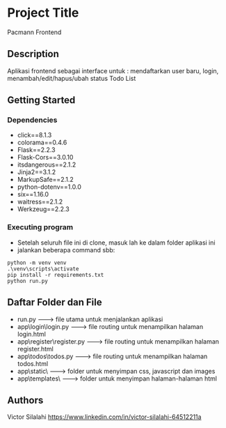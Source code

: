 # Project Title

Pacmann Frontend

## Description

Aplikasi frontend sebagai interface untuk : mendaftarkan user baru, login, menambah/edit/hapus/ubah status Todo List

## Getting Started

### Dependencies

* click==8.1.3
* colorama==0.4.6
* Flask==2.2.3
* Flask-Cors==3.0.10
* itsdangerous==2.1.2
* Jinja2==3.1.2
* MarkupSafe==2.1.2
* python-dotenv==1.0.0
* six==1.16.0
* waitress==2.1.2
* Werkzeug==2.2.3


### Executing program

* Setelah seluruh file ini di clone, masuk lah ke dalam folder aplikasi ini
* jalankan beberapa command sbb: 
```
python -m venv venv
.\venv\scripts\activate
pip install -r requirements.txt
python run.py
```

## Daftar Folder dan File

* run.py ---> file utama untuk menjalankan aplikasi
* app\login\login.py ---> file routing untuk menampilkan halaman login.html
* app\register\register.py ---> file routing untuk menampilkan halaman register.html
* app\todos\todos.py ---> file routing untuk menampilkan halaman todos.html
* app\static\ ---> folder untuk menyimpan css, javascript dan images
* app\templates\ ---> folder untuk menyimpan halaman-halaman html



## Authors

Victor Silalahi 
https://www.linkedin.com/in/victor-silalahi-64512211a


